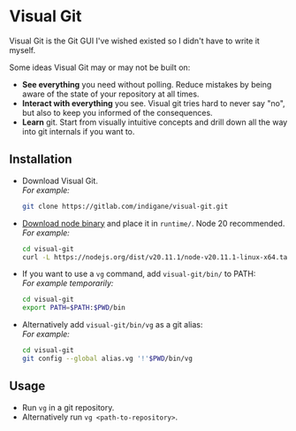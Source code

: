 # Visual Git

Visual Git is the Git GUI I've wished existed so I didn't have to write it myself.

Some ideas Visual Git may or may not be built on:

- **See everything** you need without polling. Reduce mistakes by being aware of the state of your repository at all times.
- **Interact with everything** you see. Visual git tries hard to never say "no", but also to keep you informed of the consequences.
- **Learn** git. Start from visually intuitive concepts and drill down all the way into git internals if you want to.


## Installation

- Download Visual Git.<br>
  _For example:_
  ```sh
  git clone https://gitlab.com/indigane/visual-git.git
  ```
- [Download node binary](https://nodejs.org/en/download) and place it in `runtime/`. Node 20 recommended.<br>
  _For example:_
  ```sh
  cd visual-git
  curl -L https://nodejs.org/dist/v20.11.1/node-v20.11.1-linux-x64.tar.xz | tar -Jxv --strip-components=2 -C runtime -f - node-v20.11.1-linux-x64/bin/node
  ```
- If you want to use a `vg` command, add `visual-git/bin/` to PATH:<br>
  _For example temporarily:_
  ```sh
  cd visual-git
  export PATH=$PATH:$PWD/bin
  ```
- Alternatively add `visual-git/bin/vg` as a git alias:<br>
  _For example:_
  ```sh
  cd visual-git
  git config --global alias.vg '!'$PWD/bin/vg
  ```

## Usage

- Run `vg` in a git repository.
- Alternatively run `vg <path-to-repository>`.

